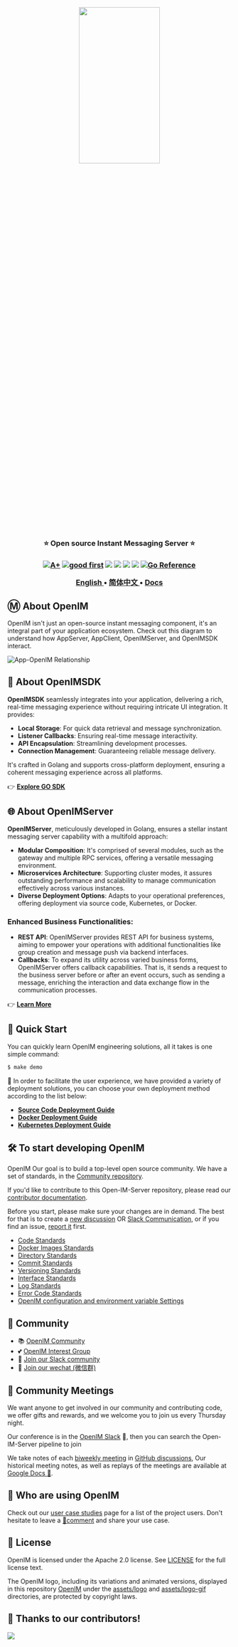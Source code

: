 <p align="center">
    <a href="https://www.openim.online">
        <img src="./assets/logo-gif/openim-logo.gif" width="60%" height="30%"/>
    </a>
</p>

<h3 align="center" style="border-bottom: none">
    ⭐️  Open source Instant Messaging Server ⭐️ <br>
<h3>


<p align=center>
<a href="https://goreportcard.com/report/github.com/openimsdk/open-im-server"><img src="https://goreportcard.com/badge/github.com/openimsdk/open-im-server" alt="A+"></a>
<a href="https://github.com/JettyJiang/open-im-server/issues?q=is%3Aissue+is%3Aopen+sort%3Aupdated-desc+label%3A%22good+first+issue%22"><img src="https://img.shields.io/github/issues/openimsdk/open-im-server/good%20first%20issue?logo=%22github%22" alt="good first"></a>
<a href="https://github.com/JettyJiang/open-im-server"><img src="https://img.shields.io/github/stars/openimsdk/open-im-server.svg?style=flat&logo=github&colorB=deeppink&label=stars"></a>
<a href="https://join.slack.com/t/openimsdk/shared_invite/zt-22720d66b-o_FvKxMTGXtcnnnHiMqe9Q"><img src="https://img.shields.io/badge/Slack-300%2B-blueviolet?logo=slack&amp;logoColor=white"></a>
<a href="https://github.com/JettyJiang/open-im-server/blob/main/LICENSE"><img src="https://img.shields.io/badge/license-Apache--2.0-green"></a>
<a href="https://golang.org/"><img src="https://img.shields.io/badge/Language-Go-blue.svg"></a>
<a href="https://pkg.go.dev/github.com/openimsdk/open-im-server/v3"><img src="https://pkg.go.dev/badge/github.com/openimsdk/open-im-server/v3.svg" alt="Go Reference"></a>
</p>

</p>

<p align="center">
    <a href="./README.md"><b> English </b></a> •
    <a href="./README-zh_CN.md"><b> 简体中文 </b></a> •
<a href="https://www.openim.online/en"><b> Docs </b></a>
</p>

</p>

## Ⓜ️ About OpenIM

OpenIM isn't just an open-source instant messaging component, it's an integral part of your application ecosystem. Check out this diagram to understand how AppServer, AppClient, OpenIMServer, and OpenIMSDK interact.

![App-OpenIM Relationship](./docs/images/oepnim-design.png)

## 🚀 About OpenIMSDK

**OpenIMSDK** seamlessly integrates into your application, delivering a rich, real-time messaging experience without requiring intricate UI integration. It provides:

+ **Local Storage**: For quick data retrieval and message synchronization.
+ **Listener Callbacks**: Ensuring real-time message interactivity.
+ **API Encapsulation**: Streamlining development processes.
+ **Connection Management**: Guaranteeing reliable message delivery.

It's crafted in Golang and supports cross-platform deployment, ensuring a coherent messaging experience across all platforms.

👉 **[Explore GO SDK](https://github.com/openimsdk/openim-sdk-core)**

## 🌐 About OpenIMServer

**OpenIMServer**, meticulously developed in Golang, ensures a stellar instant messaging server capability with a multifold approach:

+ **Modular Composition**: It's comprised of several modules, such as the gateway and multiple RPC services, offering a versatile messaging environment.
+ **Microservices Architecture**: Supporting cluster modes, it assures outstanding performance and scalability to manage communication effectively across various instances.
+ **Diverse Deployment Options**: Adapts to your operational preferences, offering deployment via source code, Kubernetes, or Docker.

### Enhanced Business Functionalities:

+ **REST API**: OpenIMServer provides REST API for business systems, aiming to empower your operations with additional functionalities like group creation and message push via backend interfaces.
+ **Callbacks**: To expand its utility across varied business forms, OpenIMServer offers callback capabilities. That is, it sends a request to the business server before or after an event occurs, such as sending a message, enriching the interaction and data exchange flow in the communication processes.

👉 **[Learn More](https://doc.rentsoft.cn/guides/introduction/product)**

<!--

## :star2: Why OpenIM

**🔍 Function screenshot display**

<div align="center">

|            💻🔄📱 Multi Terminal Synchronization 🔄🖥️             |                  📅⚡ Efficient Meetings 🚀💼      |
| :----------------------------------------------------------: | :---------------------------------------------------------: |
| ![multiple-message](./assets/demo/multi-terminal-synchronization.png) | ![efficient-meetings](./assets/demo/efficient-meetings.png) |
|             📲🔄 **One-to-one and Group Chats** 👥🗣️             |        🎁💻 **Special Features - Custom Messages** ✉️🎨|
|         ![group-chat](./assets/demo/group-chat.png)          |   ![special-function](./assets/demo/special-function.png)      |

</div>

**OpenIM** offers a powerful and reliable instant messaging platform, ensuring versatile communication across multiple platforms with the following key features:

✅ **Versatile Messaging:** Support for text, images, emojis, voice, video, and more, alongside one-on-one and multi-person audio/video calls.

✅ **Robust Chat Capabilities:** Including roles (application administrator, group owner, etc.) and features like muting, group announcements, and dynamic message loading.

✅ **Unique Interaction Features:** Offering read-and-burn private chats and a message editing function to broaden social scenarios.

✅ **Open Source:** The code of OpenIM is open source and aims to build a leading global IM open source community. [GitHub Repository](https://github.com/OpenIMSDK)

✅ **Extensibility:** Implemented in Golang, OpenIM introduces an "everything is a message" communication model, simplifying custom messages and feature extension.

✅ **High Performance:** Supports a hierarchical governance architecture tested and abstracts the storage model of various message types.

✅ **Full Platform Support:** Native support for iOS, Android, Flutter, uni-app, ReactNative, Electron, and Web.

-->


## :rocket: Quick Start

You can quickly learn OpenIM engineering solutions, all it takes is one simple command:

```bash
$ make demo
```

🤲 In order to facilitate the user experience, we have provided a variety of deployment solutions, you can choose your own deployment method according to the list below:

<!--
<details> <summary>Deploying with Docker Compose</summary>

It is recommended to use Docker Compose for deployment, which can easily and quickly deploy the entire OpenIM service on a single node

+ [https://github.com/openimsdk/openim-docker](https://github.com/openimsdk/openim-docker)


> **Note**
>
> If you don't know OpenIM's versioning policy, 📚Read our release policy: https://github.com/JettyJiang/open-im-server/blob/main/docs/conversions/version.md


</details> 

<details>  <summary>Compile from Source</summary>


Ur need `Go 1.20` or higher version, and `make`.


```bash
go version && make --version || echo "Error: One of the commands failed."
```

Version Details: https://github.com/JettyJiang/open-im-server/blob/main/docs/conversions/version.md

You can get the version number from the command below or from [github releases](https://github.com/JettyJiang/open-im-server/tags).

```bash
$ curl --silent "https://api.github.com/repos/openimsdk/open-im-server/releases" | jq -r '.[].tag_name'
```

We have our own version management policy, if you are interested in our version management, I recommend reading [📚 OpenIM Version](https://github.com/JettyJiang/open-im-server/blob/main/docs/conversions/version.md), We recommend using stable versions such as `v3.3.0` and `v3.2.0` whenever possible. `v3.1.1-alpha.3` as well as `v3.3.0-beta.0` and `v3.2.0-rc.0` are pre-release or beta versions and are not recommended.

Set `OPENIM_VERSION` environment variables for the latest `OPENIM_VERSION` number, or replace the `OPENIM_VERSION` for you to install the OpenIM-Server `OPENIM_VERSION`:

```bash
$ OPENIM_VERSION=`curl -s https://api.github.com/repos/openimsdk/open-im-server/releases/latest | grep -oE '"tag_name": "[^"]+"' | head -n1 | cut -d'"' -f4`
# OPENIM_VERSION=v3.3.0
```

Deploy basic components at the click of a command:

```bash
# install openim dependency
$ git clone https://github.com/JettyJiang/open-im-server openim/openim-server && export openim=$(pwd)/openim/openim-server && cd $openim/openim-server && git checkout $OPENIM_VERSION
$ make init && docker compose up -d && make start && make check
```

> `make help` to help you see the instructions supported by OpenIM.


You can use the `make help-all` see OpenIM in action.

</details>

<details>  <summary>Component Configuration Instructions</summary>

Read: Configuration center document：https://github.com/JettyJiang/open-im-server/blob/main/docs/contrib/environment.md

</details>


<details>  <summary>Deployed with kubernetes</summary>

+ https://github.com/JettyJiang/open-im-server/blob/main/deployments/README.md

</details> 
-->

+ **[Source Code Deployment Guide](https://doc.rentsoft.cn/guides/gettingStarted/imSourceCodeDeployment)**
+ **[Docker Deployment Guide](https://doc.rentsoft.cn/guides/gettingStarted/dockerCompose)**
+ **[Kubernetes Deployment Guide](https://github.com/JettyJiang/open-im-server/tree/main/deployments)**

<!-- 
## :link: OpenIM and your application

OpenIM isn't just an open-source instant messaging component, it's an integral part of your application ecosystem. Check out this diagram to understand how AppServer, AppClient, OpenIMServer, and OpenIMSDK interact.

![App-OpenIM Relationship](./docs/images/oepnim-design.png)

## :building_construction: Overall Architecture

Delve into the heart of Open-IM-Server's functionality with our architecture diagram.

![Overall Architecture](./docs/images/Architecture.jpg) -->

## :hammer_and_wrench: To start developing OpenIM

OpenIM Our goal is to build a top-level open source community. We have a set of standards, in the [Community repository](https://github.com/OpenIMSDK/community).

If you'd like to contribute to this Open-IM-Server repository, please read our [contributor documentation](https://github.com/JettyJiang/open-im-server/blob/main/CONTRIBUTING.md).

Before you start, please make sure your changes are in demand. The best for that is to create a [new discussion](https://github.com/JettyJiang/open-im-server/discussions/new/choose) OR [Slack Communication](https://join.slack.com/t/openimsdk/shared_invite/zt-22720d66b-o_FvKxMTGXtcnnnHiMqe9Q), or if you find an issue, [report it](https://github.com/JettyJiang/open-im-server/issues/new/choose) first.

- [Code Standards](https://github.com/JettyJiang/open-im-server/blob/main/docs/conversions/go_code.md)
- [Docker Images Standards](https://github.com/JettyJiang/open-im-server/blob/main/docs/conversions/images.md)
- [Directory Standards](https://github.com/JettyJiang/open-im-server/blob/main/docs/conversions/directory.md)
- [Commit Standards](https://github.com/JettyJiang/open-im-server/blob/main/docs/conversions/commit.md)
- [Versioning Standards](https://github.com/JettyJiang/open-im-server/blob/main/docs/conversions/version.md)
- [Interface Standards](https://github.com/JettyJiang/open-im-server/blob/main/docs/conversions/api.md)
- [Log Standards](https://github.com/JettyJiang/open-im-server/blob/main/docs/conversions/logging.md)
- [Error Code Standards](https://github.com/JettyJiang/open-im-server/blob/main/docs/conversions/error_code.md)
- [OpenIM configuration and environment variable Settings](https://github.com/JettyJiang/open-im-server/blob/main/docs/contrib/environment.md)


## :busts_in_silhouette: Community

+ 📚 [OpenIM Community](https://github.com/OpenIMSDK/community)
+ 💕 [OpenIM Interest Group](https://github.com/Openim-sigs)
+ 🚀 [Join our Slack community](https://join.slack.com/t/openimsdk/shared_invite/zt-22720d66b-o_FvKxMTGXtcnnnHiMqe9Q)
+ :eyes: [Join our wechat (微信群)](https://openim-1253691595.cos.ap-nanjing.myqcloud.com/WechatIMG20.jpeg)

## :calendar: Community Meetings

We want anyone to get involved in our community and contributing code, we offer gifts and rewards, and we welcome you to join us every Thursday night.

Our conference is in the [OpenIM Slack](https://join.slack.com/t/openimsdk/shared_invite/zt-22720d66b-o_FvKxMTGXtcnnnHiMqe9Q) 🎯, then you can search the Open-IM-Server pipeline to join

We take notes of each [biweekly meeting](https://github.com/orgs/OpenIMSDK/discussions/categories/meeting) in [GitHub discussions](https://github.com/JettyJiang/open-im-server/discussions/categories/meeting), Our historical meeting notes, as well as replays of the meetings are available at [Google Docs :bookmark_tabs:](https://docs.google.com/document/d/1nx8MDpuG74NASx081JcCpxPgDITNTpIIos0DS6Vr9GU/edit?usp=sharing).

## :eyes: Who are using OpenIM

Check out our [user case studies](https://github.com/OpenIMSDK/community/blob/main/ADOPTERS.md) page for a list of the project users. Don't hesitate to leave a [📝comment](https://github.com/JettyJiang/open-im-server/issues/379) and share your use case.

## :page_facing_up: License

OpenIM is licensed under the Apache 2.0 license. See [LICENSE](https://github.com/JettyJiang/open-im-server/tree/main/LICENSE) for the full license text.

The OpenIM logo, including its variations and animated versions, displayed in this repository [OpenIM](https://github.com/JettyJiang/open-im-server) under the [assets/logo](./assets/logo) and [assets/logo-gif](assets/logo-gif) directories, are protected by copyright laws.

## 🔮 Thanks to our contributors!

<a href="https://github.com/JettyJiang/open-im-server/graphs/contributors">
  <img src="https://contrib.rocks/image?repo=openimsdk/open-im-server" />
</a>
